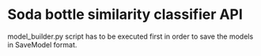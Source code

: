 # Soda bottle similarity classifier API

model_builder.py script has to be executed first in order to save the models in SaveModel format. 
